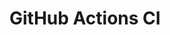 # GitHub Actions CI


























































































































































































































































































































































































































































































































































































































































































































































































































































































































































































































































































































































































































































































































































































































































































































































































































































































































































































































































































































































































































































































































































































































































































































































































































































































































































































































































































































































































































































































































































































































































































































































































































































































































































































































































